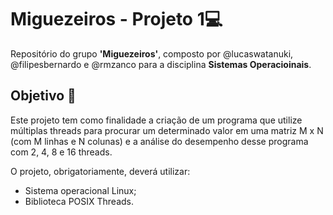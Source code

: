 # Miguezeiros - Projeto 1:computer:
Repositório do grupo **'Miguezeiros'**, composto por @lucaswatanuki, @filipesbernardo e @rmzanco para a disciplina **Sistemas Operacioinais**.

## Objetivo :dart:
Este projeto tem como finalidade a criação de um programa que utilize múltiplas threads para procurar um determinado valor em uma matriz M x N (com M linhas e N colunas) e a análise do desempenho desse programa com 2, 4, 8 e 16 threads.

O projeto, obrigatoriamente, deverá utilizar:

* Sistema operacional Linux;
* Biblioteca POSIX Threads.